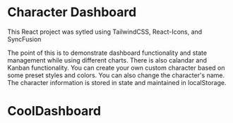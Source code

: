 # Character Dashboard
This React project was sytled using TailwindCSS, React-Icons, and SyncFusion

The point of this is to demonstrate dashboard functionality and state management
while using different charts. There is also calandar and Kanban functionality. 
You can create your own custom character based on some preset styles and colors. 
You can also change the character's name. 
The character information is stored in state and maintained in localStorage. 

# CoolDashboard
